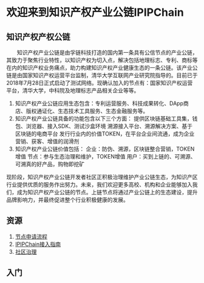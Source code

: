 # 欢迎来到知识产权产业公链IPIPChain
## 知识产权产权公链
　　知识产权产业公链是由孚链科技打造的国内第一条具有公信节点的产业公链，其致力于聚焦行业特性，以知识产权为切入点，解决包括地理标志、专利、商标等在内的知识产权业务痛点，助力构建知识产权产业健康生态的一条公链。该产业公链是由国家知识产权运营平台监制，清华大学互联网产业研究院指导的。目前已于2018年7月28日正式启动了测试网络。现确认加入的节点有：国家知识产权运营平台，清华大学，中科院及地理标志产品相关企业等等。
1.	知识产权产业公链应用生态包含：专利运营服务、科技成果转化、DApp商店、版权通证化、生态技术工具服务、生态金融服务等。
2.	知识产权产业公链具备的功能包含以下三个方面：
	提供区块链基础工具集，钱包、浏览器、接入SDK、测试沙盒环境
	溯源接入平台、溯源解决方案、基于区块链的电商平台
	发行行业内的价值TOKEN，在平台企业间流通，成为企业营销、获客、增值的润滑剂
3.	知识产权产业公链价值包括：
	企业：防伪、溯源，区块链整合营销，TOKEN增值
	节点：参与生态治理和维护，TOKEN增值
	用户：买到上链的、可溯源、可溯真的好产品，购物即挖矿

现阶段，知识产权产业公链开发者社区正积极治理维护产业公链生态，为知识产区行业提供优质的服务作出努力。未来，我们欢迎更多高校、机构和企业能够加入我们，成为知识产权产业公链的节点。上链节点将通过产业公链上的生态建设，提升品牌影响力，并最终促进整个行业积极健康的发展。



## 资源
1. [节点申请流程](https://github.com/IPIPChain/ipipchain/wiki/%E8%8A%82%E7%82%B9%E7%94%B3%E8%AF%B7%E6%B5%81%E7%A8%8B)
1. [IPIPChain接入指南](https://github.com/IPIPChain/IPIPChain-Testnet)
1. [社区治理](https://github.com/IPIPChain/ipipchain/wiki/%E7%A4%BE%E5%8C%BA%E6%B2%BB%E7%90%86)

<a name="gettingstarted"></a>
## 入门


